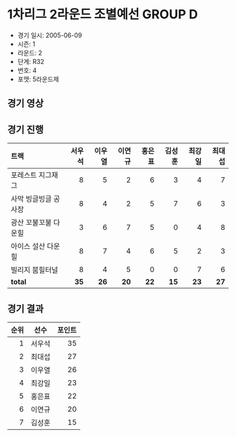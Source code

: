# 1차리그 2라운드 조별예선 GROUP D

- 경기 일시: 2005-06-09
- 시즌: 1
- 라운드: 2
- 단계: R32
- 번호: 4
- 포맷: 5라운드제





## 경기 영상
## 경기 진행

| 트랙 | 서우석 | 이우열 | 이연규 | 홍은표 | 김성훈 | 최강일 | 최대섭 |
|:---|---:|---:|---:|---:|---:|---:|---:|
| 포레스트 지그재그 | 8 | 5 | 2 | 6 | 3 | 4 | 7 |
| 사막 빙글빙글 공사장 | 8 | 4 | 2 | 5 | 7 | 6 | 3 |
| 광산 꼬불꼬불 다운힐 | 3 | 6 | 7 | 5 | 0 | 4 | 8 |
| 아이스 설산 다운힐 | 8 | 7 | 4 | 6 | 5 | 2 | 3 |
| 빌리지 붐힐터널 | 8 | 4 | 5 | 0 | 0 | 7 | 6 |
| __total__ | __35__ | __26__ | __20__ | __22__ | __15__ | __23__ | __27__ |




## 경기 결과

| 순위 | 선수 | 포인트 |
|---:|:---:|---:|
| 1 | 서우석 | 35 |
| 2 | 최대섭 | 27 |
| 3 | 이우열 | 26 |
| 4 | 최강일 | 23 |
| 5 | 홍은표 | 22 |
| 6 | 이연규 | 20 |
| 7 | 김성훈 | 15 |

